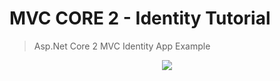 # MVC CORE 2 - Identity Tutorial
> Asp.Net Core 2 MVC Identity App Example
<p align="center">
  <img src="https://raw.githubusercontent.com/fcetinkaya/Core2Mvc_Identity/master/Adding-identity-to-ASP.NET-Core.png">
</p>

